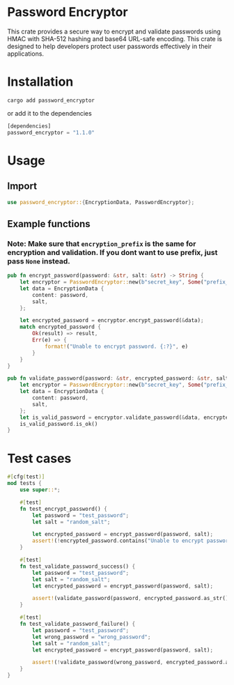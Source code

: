 # Password Encryptor

This crate provides a secure way to encrypt and validate passwords using HMAC with SHA-512 hashing and base64 URL-safe encoding. This crate is designed to help developers protect user passwords effectively in their applications.

# Installation

```
cargo add password_encryptor
```

or add it to the dependencies

```rust
[dependencies]
password_encryptor = "1.1.0"
```

# Usage

## Import 

```rust
use password_encryptor::{EncryptionData, PasswordEncryptor};
```

## Example functions 

### Note: Make sure that `encryption_prefix` is the same for encryption and validation. If you dont want to use prefix, just pass `None` instead.

```rust
pub fn encrypt_password(password: &str, salt: &str) -> String {
    let encryptor = PasswordEncryptor::new(b"secret_key", Some("prefix_"));
    let data = EncryptionData {
        content: password,
        salt,
    };

    let encrypted_password = encryptor.encrypt_password(&data);
    match encrypted_password {
        Ok(result) => result,
        Err(e) => {
            format!("Unable to encrypt password. {:?}", e)
        }
    }
}

pub fn validate_password(password: &str, encrypted_password: &str, salt: &str) -> bool {
    let encryptor = PasswordEncryptor::new(b"secret_key", Some("prefix_"));
    let data = EncryptionData {
        content: password,
        salt,
    };
    let is_valid_password = encryptor.validate_password(&data, encrypted_password);
    is_valid_password.is_ok()
}
```

# Test cases

```rust
#[cfg(test)]
mod tests {
    use super::*;

    #[test]
    fn test_encrypt_password() {
        let password = "test_password";
        let salt = "random_salt";

        let encrypted_password = encrypt_password(password, salt);
        assert!(!encrypted_password.contains("Unable to encrypt password."), "Encryption should succeed without errors.");
    }

    #[test]
    fn test_validate_password_success() {
        let password = "test_password";
        let salt = "random_salt";
        let encrypted_password = encrypt_password(password, salt);

        assert!(validate_password(password, encrypted_password.as_str(), salt), "Password validation should succeed.");
    }

    #[test]
    fn test_validate_password_failure() {
        let password = "test_password";
        let wrong_password = "wrong_password";
        let salt = "random_salt";
        let encrypted_password = encrypt_password(password, salt);

        assert!(!validate_password(wrong_password, encrypted_password.as_str(), salt), "Password validation should fail with incorrect password.");
    }
}

```
